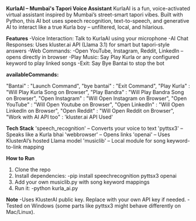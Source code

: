 **KurlaAI – Mumbai's Tapori Voice Assistant**
KurlaAI is a fun, voice-activated virtual assistant inspired by Mumbai’s street-smart tapori vibes. Built with Python, this AI bot uses speech recognition, text-to-speech, and generative AI to interact like a true Kurla boy – unfiltered, local, and hilarious.

**Features**
-Voice Interaction: Talk to KurlaAI using your microphone
-AI Chat Responses: Uses kluster.ai API (Llama 3.1) for smart but tapori-style answers
-Web Commands:
-Open YouTube, Instagram, Reddit, LinkedIn – opens directly in browser
-Play Music: Say Play Kurla or any configured keyword to play linked songs
-Exit: Say Bye Bantai to stop the bot



**availableCommands:**

"Bantai" : "Launch Command",
"bye bantai" : "Exit Command",
"Play Kurla" : "Will Play Kurla Song on Browser",
"Play Bandra" : "Will Play Bandra Song on Browser",
"Open Instagram" : "Will Open Instagram on Browser",
"Open YouTube" : "Will Open Youtube on Browser",
"Open LinkedIn" : "Will Open LinkedIn on Browser",
"Open Reddit" : "Will Open Reddit on Browser",  
"Work with AI API too" : 'kluster.ai API Used'


**Tech Stack** 
'speech_recognition' – Converts your voice to text
'pyttsx3' – Speaks like a Kurla bhai
'webbrowser' – Opens links
'openai' – Uses KlusterAI’s hosted Llama model
'musiclib' – Local module for song keyword-to-link mapping

**How to Run**
1. Clone the repo
2. Install dependencies:
-pip install speechrecognition pyttsx3 openai
3. Add your own musiclib.py with song keyword mappings
4. Run it:
-python kurla_ai.py

**Note**
-Uses KlusterAI public key. Replace with your own API key if needed.
-Tested on Windows (some parts like pyttsx3 might behave differently on Mac/Linux).
